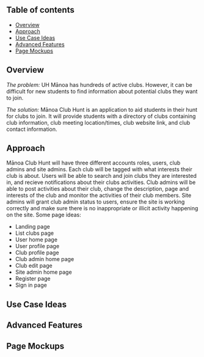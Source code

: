 ## Table of contents

* [Overview](#overview)
* [Approach](#approach)
* [Use Case Ideas](#use-case-ideas)
* [Advanced Features](#advanced-features)
* [Page Mockups](#page-mockups)

## Overview
_The problem:_ UH Mānoa has hundreds of active clubs. However, it can be difficult for new students to find information about potential clubs they want to join. 

_The solution:_ Mānoa Club Hunt is an application to aid students in their hunt for clubs to join. It will provide students with a directory of clubs containing club information, club meeting location/times, club website link, and club contact information.

## Approach
Mānoa Club Hunt will have three different accounts roles, users, club admins and site admins.
Each club will be tagged with what interests their club is about. 
Users will be able to search and join clubs they are interested in, and recieve notifications about their clubs activities.
Club admins will be able to post activities about their club, change the description, page and interests of the club and monitor the activities of their club members.
Site admins will grant club admin status to users, ensure the site is working correctly and make sure there is no inappropriate or illicit activity happening on the site.
Some page ideas:
  * Landing page 
  * List clubs page
  * User home page
  * User profile page
  * Club profile page
  * Club admin home page
  * Club edit page 
  * Site admin home page
  * Register page
  * Sign in page

## Use Case Ideas

## Advanced Features

## Page Mockups
